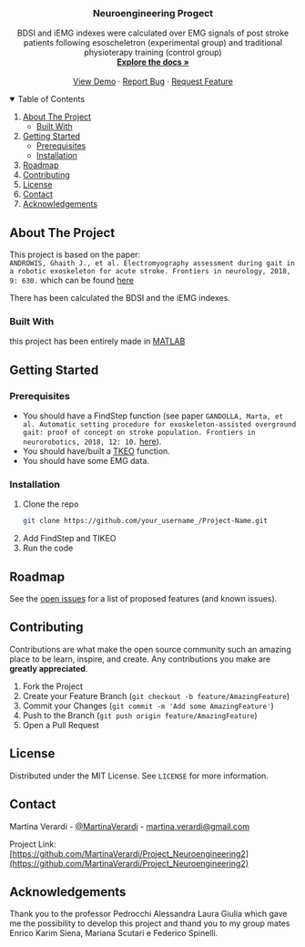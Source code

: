 <!--
*** Thanks for checking out the Best-README-Template. If you have a suggestion
*** that would make this better, please fork the repo and create a pull request
*** or simply open an issue with the tag "enhancement".
*** Thanks again! Now go create something AMAZING! :D
-->



<!-- PROJECT SHIELDS -->
<!--
*** I'm using markdown "reference style" links for readability.
*** Reference links are enclosed in brackets [ ] instead of parentheses ( ).
*** See the bottom of this document for the declaration of the reference variables
*** for contributors-url, forks-url, etc. This is an optional, concise syntax you may use.
*** https://www.markdownguide.org/basic-syntax/#reference-style-links
-->



<!-- PROJECT LOGO -->
<br />
<p align="center">

  <h3 align="center">Neuroengineering Progect</h3>

  <p align="center">
    BDSI and iEMG indexes were calculated over EMG signals of post stroke patients following esoscheletron (experimental group) and traditional physioterapy training (control group)
    <br />
    <a href="https://github.com/othneildrew/Best-README-Template"><strong>Explore the docs »</strong></a>
    <br />
    <br />
    <a href="https://github.com/MartinaVerardi/Project_Neuroengineering2">View Demo</a>
    ·
    <a href="https://github.com/MartinaVerardi/Project_Neuroengineering2/issues">Report Bug</a>
    ·
    <a href="https://github.com/MartinaVerardi/Project_Neuroengineering2/issues">Request Feature</a>
  </p>
</p>



<!-- TABLE OF CONTENTS -->
<details open="open">
  <summary>Table of Contents</summary>
  <ol>
    <li>
      <a href="#about-the-project">About The Project</a>
      <ul>
        <li><a href="#built-with">Built With</a></li>
      </ul>
    </li>
    <li>
      <a href="#getting-started">Getting Started</a>
      <ul>
        <li><a href="#prerequisites">Prerequisites</a></li>
        <li><a href="#installation">Installation</a></li>
      </ul>
    </li>
    <li><a href="#roadmap">Roadmap</a></li>
    <li><a href="#contributing">Contributing</a></li>
    <li><a href="#license">License</a></li>
    <li><a href="#contact">Contact</a></li>
    <li><a href="#acknowledgements">Acknowledgements</a></li>
  </ol>
</details>



<!-- ABOUT THE PROJECT -->
## About The Project

This project is based on the paper: <br>
```ANDROWIS, Ghaith J., et al. Electromyography assessment during gait in a robotic exoskeleton for acute stroke. Frontiers in neurology, 2018, 9: 630.``` which can be found [here](https://www.frontiersin.org/articles/10.3389/fneur.2018.00630/full)

There has been calculated the BDSI and the iEMG indexes.

### Built With

this project has been entirely made in [MATLAB](https://it.mathworks.com/?s_tid=gn_logo)



<!-- GETTING STARTED -->
## Getting Started

### Prerequisites

* You should have a FindStep function (see  paper ```GANDOLLA, Marta, et al. Automatic setting procedure for exoskeleton-assisted overground gait: proof of concept on stroke population. Frontiers in neurorobotics, 2018, 12: 10.``` [here](https://www.frontiersin.org/articles/10.3389/fnbot.2018.00010/full)).
* You should have/built a [TKEO](https://www.ncbi.nlm.nih.gov/pmc/articles/PMC2945630/) function.
* You should have some EMG data.

### Installation

1. Clone the repo
   ```sh
   git clone https://github.com/your_username_/Project-Name.git
   ```
2. Add FindStep and TIKEO
3. Run the code



<!-- ROADMAP -->
## Roadmap

See the [open issues](https://github.com/MartinaVerardi/Project_Neuroengineering2/issues) for a list of proposed features (and known issues).



<!-- CONTRIBUTING -->
## Contributing

Contributions are what make the open source community such an amazing place to be learn, inspire, and create. Any contributions you make are **greatly appreciated**.

1. Fork the Project
2. Create your Feature Branch (`git checkout -b feature/AmazingFeature`)
3. Commit your Changes (`git commit -m 'Add some AmazingFeature'`)
4. Push to the Branch (`git push origin feature/AmazingFeature`)
5. Open a Pull Request



<!-- LICENSE -->
## License

Distributed under the MIT License. See `LICENSE` for more information.



<!-- CONTACT -->
## Contact

Martina Verardi - [@MartinaVerardi](https://github.com/MartinaVerardi) - martina.verardi@gmail.com

Project Link: [https://github.com/MartinaVerardi/Project_Neuroengineering2](https://github.com/MartinaVerardi/Project_Neuroengineering2)



<!-- ACKNOWLEDGEMENTS -->
## Acknowledgements
Thank you to the professor Pedrocchi Alessandra Laura Giulia which gave me the possibility to develop this project and thand you to my group mates Enrico Karim Siena, Mariana Scutari e Federico Spinelli.


